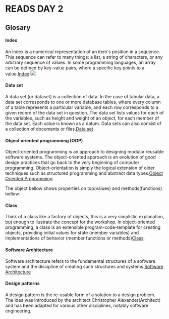 # READS DAY 2
## Glosary
#### **Index**
An index is a numerical representation of an item's position in a sequence. This sequence can refer to many things: a list, a string of characters, or any arbitrary sequence of values. In some programming languages, an array can be defined by key-value pairs, where a specific key points to a value.[Index](https://en.scratch-wiki.info/wiki/Index#:~:text=An%20index%20is%20a%20numerical,key%20points%20to%20a%20value.)
![](../../images/string-indexes.png)

#### **Data set**
A data set (or dataset) is a collection of data. In the case of tabular data, a data set corresponds to one or more database tables, where every column of a table represents a particular variable, and each row corresponds to a given record of the data set in question. The data set lists values for each of the variables, such as height and weight of an object, for each member of the data set. Each value is known as a datum. Data sets can also consist of a collection of documents or files.[Data set](https://en.wikipedia.org/wiki/Data_set#cite_note-Editorial-1)

#### **Object oriented programming (OOP)**
Object-oriented programming is an approach to designing modular reusable software systems. The object-oriented approach is an evolution of good design practices that go back to the very beginning of computer programming. Object-orientation is simply the logical extension of older techniques such as structured programming and abstract data types.[Object Oriented Programming](https://en.wikipedia.org/wiki/Object_(computer_science)#:~:text=An%20object%20is%20an%20abstract,found%20in%20the%20real%20world.)

The object bellow shows properties on top(values) and methods(functions) bellow. 
[](../../image/object.png)

#### **Class**
Think of a class like a factory of objects, this is a very simplistic explanation, but enough to ilustrate the concept for the workshop. In object-oriented programming, a class is an extensible program-code-template for creating objects, providing initial values for state (member variables) and implementations of behavior (member functions or methods)[Class](https://en.wikipedia.org/wiki/Class_(computer_programming)).

#### **Software Architecture**
Software architecture refers to the fundamental structures of a software system and the discipline of creating such structures and systems.[Software Architecture](https://en.wikipedia.org/wiki/Software_architecture)

#### **Design patterns**
A design pattern is the re-usable form of a solution to a design problem. The idea was introduced by the architect Christopher Alexander(Architect) and has been adapted for various other disciplines, notably software engineering.

